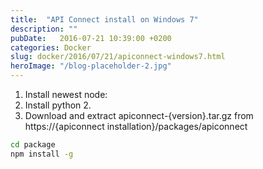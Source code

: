 ```yaml
---
title:  "API Connect install on Windows 7"
description: ""
pubDate:   2016-07-21 10:39:00 +0200
categories: Docker
slug: docker/2016/07/21/apiconnect-windows7.html
heroImage: "/blog-placeholder-2.jpg"
---
```


1. Install newest node:
2. Install python 2.
3. Download and extract apiconnect-{version}.tar.gz from https://{apiconnect installation}/packages/apiconnect

``` bash
cd package
npm install -g
```
